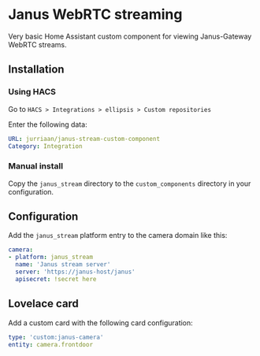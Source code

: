 # Janus WebRTC streaming

Very basic Home Assistant custom component for viewing Janus-Gateway
WebRTC streams.

## Installation

### Using HACS

Go to `HACS > Integrations > ellipsis > Custom repositories`

Enter the following data:

```yaml
URL: jurriaan/janus-stream-custom-component
Category: Integration
```

### Manual install

Copy the `janus_stream` directory to the `custom_components` directory
in your configuration.

## Configuration

Add the `janus_stream` platform entry to the camera domain like this:

```yaml
camera:
- platform: janus_stream
  name: 'Janus stream server'
  server: 'https://janus-host/janus'
  apisecret: !secret here
```

## Lovelace card

Add a custom card with the following card configuration:

```yaml
type: 'custom:janus-camera'
entity: camera.frontdoor
```
